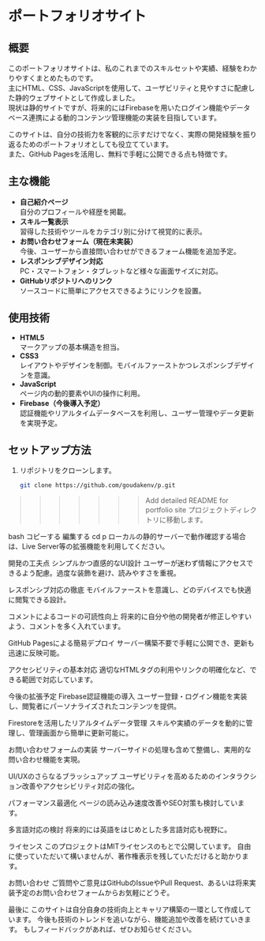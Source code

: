 # ポートフォリオサイト

## 概要
このポートフォリオサイトは、私のこれまでのスキルセットや実績、経験をわかりやすくまとめたものです。  
主にHTML、CSS、JavaScriptを使用して、ユーザビリティと見やすさに配慮した静的ウェブサイトとして作成しました。  
現状は静的サイトですが、将来的にはFirebaseを用いたログイン機能やデータベース連携による動的コンテンツ管理機能の実装を目指しています。

このサイトは、自分の技術力を客観的に示すだけでなく、実際の開発経験を振り返るためのポートフォリオとしても役立てています。  
また、GitHub Pagesを活用し、無料で手軽に公開できる点も特徴です。

## 主な機能
- **自己紹介ページ**  
  自分のプロフィールや経歴を掲載。
- **スキル一覧表示**  
  習得した技術やツールをカテゴリ別に分けて視覚的に表示。
- **お問い合わせフォーム（現在未実装）**  
  今後、ユーザーから直接問い合わせができるフォーム機能を追加予定。
- **レスポンシブデザイン対応**  
  PC・スマートフォン・タブレットなど様々な画面サイズに対応。
- **GitHubリポジトリへのリンク**  
  ソースコードに簡単にアクセスできるようにリンクを設置。

## 使用技術
- **HTML5**  
  マークアップの基本構造を担当。
- **CSS3**  
  レイアウトやデザインを制御。モバイルファーストかつレスポンシブデザインを意識。
- **JavaScript**  
  ページ内の動的要素やUIの操作に利用。
- **Firebase（今後導入予定）**  
  認証機能やリアルタイムデータベースを利用し、ユーザー管理やデータ更新を実現予定。

## セットアップ方法
1. リポジトリをクローンします。  
   ```bash
   git clone https://github.com/goudakenv/p.git

>>>>>>> Add detailed README for portfolio site
プロジェクトディレクトリに移動します。

bash
コピーする
編集する
cd p
ローカルの静的サーバーで動作確認する場合は、Live Server等の拡張機能を利用してください。

開発の工夫点
シンプルかつ直感的なUI設計
ユーザーが迷わず情報にアクセスできるよう配慮。過度な装飾を避け、読みやすさを重視。

レスポンシブ対応の徹底
モバイルファーストを意識し、どのデバイスでも快適に閲覧できる設計。

コメントによるコードの可読性向上
将来的に自分や他の開発者が修正しやすいよう、コメントを多く入れています。

GitHub Pagesによる簡易デプロイ
サーバー構築不要で手軽に公開でき、更新も迅速に反映可能。

アクセシビリティの基本対応
適切なHTMLタグの利用やリンクの明確化など、できる範囲で対応しています。

今後の拡張予定
Firebase認証機能の導入
ユーザー登録・ログイン機能を実装し、閲覧者にパーソナライズされたコンテンツを提供。

Firestoreを活用したリアルタイムデータ管理
スキルや実績のデータを動的に管理し、管理画面から簡単に更新可能に。

お問い合わせフォームの実装
サーバーサイドの処理も含めて整備し、実用的な問い合わせ機能を実現。

UI/UXのさらなるブラッシュアップ
ユーザビリティを高めるためのインタラクション改善やアクセシビリティ対応の強化。

パフォーマンス最適化
ページの読み込み速度改善やSEO対策も検討しています。

多言語対応の検討
将来的には英語をはじめとした多言語対応も視野に。

ライセンス
このプロジェクトはMITライセンスのもとで公開しています。
自由に使っていただいて構いませんが、著作権表示を残していただけると助かります。

お問い合わせ
ご質問やご意見はGitHubのIssueやPull Request、あるいは将来実装予定のお問い合わせフォームからお気軽にどうぞ。

最後に
このサイトは自分自身の技術向上とキャリア構築の一環として作成しています。
今後も技術のトレンドを追いながら、機能追加や改善を続けていきます。
もしフィードバックがあれば、ぜひお知らせください。
